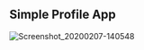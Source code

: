 ## Simple Profile App
![Screenshot_20200207-140548](https://user-images.githubusercontent.com/43778886/74008651-f664db80-49b3-11ea-8f1a-e751fc0ac9ce.png)
